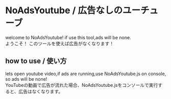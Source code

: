 # NoAdsYoutube / 広告なしのユーチューブ
welcome to NoAdsYoutube!
if use this tool,ads will be none.
<br>ようこそ！
このツールを使えば広告がなくなります！
## how to use / 使い方
lets open youtube video,if ads are running,use NoAdsYoutube.js on console, so ads will be none!
<br>YouTubeの動画で広告が流れた場合、NoAdsYoutube.jsをコンソールで実行すると、広告はなくなります。
